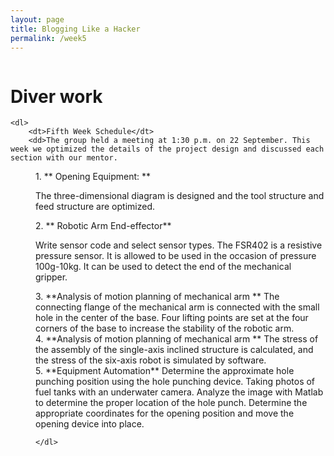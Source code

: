 ```yaml
---
layout: page
title: Blogging Like a Hacker
permalink: /week5
---
```

 <!DOCTYPE html>
<html>
<head>
    <meta charset="UTF-8">
    <meta name="description" content="wangzhaogui's page,let u know me" />
    <meta name="viewport" content="width=device-width, initial-scale=1.0, maximum-scale=1.0, user-scalable=no">
    <style>
        body {
            padding: 10px 0;
        }
    </style>
    <title>Week 5 (18 September - 24 September)</title>
</head>
<body>
     <div class="info-wrap">
      <div class="img">
        <img src="https://z1.ax1x.com/2023/09/17/pPhEUFe.jpg" alt="">
      </div>
      <div class="info-right">
    <h1>Diver work</h1>
  
    <dl>
        <dt>Fifth Week Schedule</dt>
        <dd>The group held a meeting at 1:30 p.m. on 22 September. This week we optimized the details of the project design and discussed each section with our mentor. 


<dd>
1. ** Opening Equipment: **

The three-dimensional diagram is designed and the tool structure and feed structure are optimized.
<dd>
2. ** Robotic Arm End-effector**

Write sensor code and select sensor types. The FSR402 is a resistive pressure sensor. It is allowed to be used in the occasion of pressure 100g-10kg. It can be used to detect the end of the mechanical gripper.




<dd>
3. **Analysis of motion planning of mechanical arm **
The connecting flange of the mechanical arm is connected with the small hole in the center of the base.
Four lifting points are set at the four corners of the base to increase the stability of the robotic arm.




<dd>
4. **Analysis of motion planning of mechanical arm **
The stress of the assembly of the single-axis inclined structure is calculated, and the stress of the six-axis robot is simulated by software.



<dd>
5. **Equipment Automation**
Determine the approximate hole punching position using the hole punching device.
Taking photos of fuel tanks with an underwater camera.
Analyze the image with Matlab to determine the proper location of the hole punch.
Determine the appropriate coordinates for the opening position and move the opening device into place.




<dd>

    </dl>